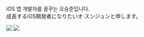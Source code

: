 iOS 앱 개발자를 꿈꾸는 오승준입니다.\
成長するiOS開発者になりたいオ·スンジュンと申します。


<img align='left' src="http://mazassumnida.wtf/api/v2/generate_badge?boj=sj990927">
<img src="https://img.shields.io/badge/Swift-F05138?style=flat-suqare&logo=Swift&logoColor=white"/>
